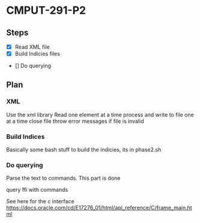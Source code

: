 # CMPUT-291-P2
## Steps
- [x] Read XML file
- [x] Build Indicies files
- [] Do querying

## Plan
### XML
Use the xml library
Read one element at a time
process and write to file one at a time
close file
throw error messages if file is invalid

### Build Indices
Basically some bash stuff to build the indicies, its in phase2.sh

### Do querying
Parse the text to commands. This part is done

query ffi with commands

See here for the c interface
https://docs.oracle.com/cd/E17276_01/html/api_reference/C/frame_main.html
